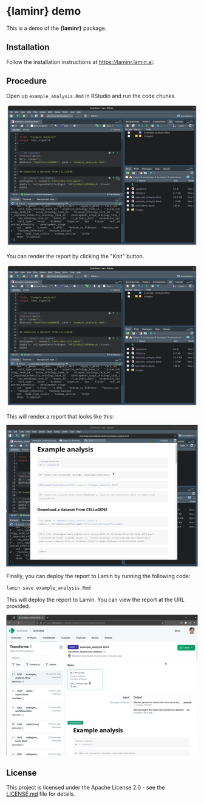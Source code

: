 # {laminr} demo

This is a demo of the **{laminr}** package.

## Installation

Follow the installation instructions at https://laminr.lamin.ai. 

## Procedure

Open up `example_analysis.Rmd` in RStudio and run the code chunks.

![](images/run_chunk.png)

You can render the report by clicking the "Knit" button.

![](images/run_knit.png)

This will render a report that looks like this:

![](images/render.png)

Finally, you can deploy the report to Lamin by running the following code:

```bash
lamin save example_analysis.Rmd
```

This will deploy the report to Lamin. You can view the report at the URL provided.

![](images/results.png)

## License

This project is licensed under the Apache License 2.0 - see the [LICENSE.md](LICENSE.md) file for details.
